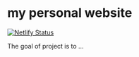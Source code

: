 
# my personal website

<!-- badges: start -->
[![Netlify Status](https://api.netlify.com/api/v1/badges/0e914741-0922-47fd-8b65-9322772e7051/deploy-status)](https://app.netlify.com/sites/gabobrasnevares/deploys)


<!-- badges: end -->

The goal of project is to ...

